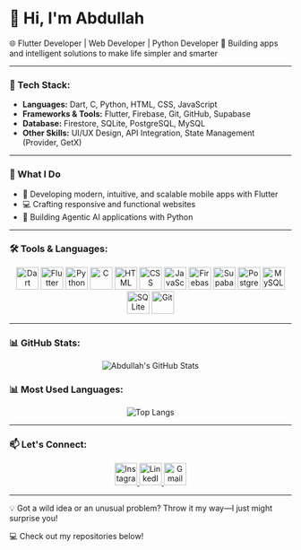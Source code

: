 # 👋 Hi, I'm Abdullah

🌐 Flutter Developer | Web Developer | Python Developer
🚀 Building apps and intelligent solutions to make life simpler and smarter

---

### 🚀 Tech Stack:

* **Languages:** Dart, C, Python, HTML, CSS, JavaScript
* **Frameworks & Tools:** Flutter, Firebase, Git, GitHub, Supabase
* **Database:** Firestore, SQLite, PostgreSQL, MySQL
* **Other Skills:** UI/UX Design, API Integration, State Management (Provider, GetX)

---

### 🌟 What I Do

* 📱 Developing modern, intuitive, and scalable mobile apps with Flutter
* 💻 Crafting responsive and functional websites
* 🤖 Building Agentic AI applications with Python

---

### 🛠️ Tools & Languages:

<div align="center">
  <img src="https://cdn.jsdelivr.net/gh/devicons/devicon/icons/dart/dart-original.svg" alt="Dart" width="40" height="40"/>
  <img src="https://cdn.jsdelivr.net/gh/devicons/devicon/icons/flutter/flutter-original.svg" alt="Flutter" width="40" height="40"/>
  <img src="https://cdn.jsdelivr.net/gh/devicons/devicon/icons/python/python-original.svg" alt="Python" width="40" height="40"/>
  <img src="https://cdn.jsdelivr.net/gh/devicons/devicon/icons/c/c-original.svg" alt="C" width="40" height="40"/>
  <img src="https://cdn.jsdelivr.net/gh/devicons/devicon/icons/html5/html5-original.svg" alt="HTML" width="40" height="40"/>
  <img src="https://cdn.jsdelivr.net/gh/devicons/devicon/icons/css3/css3-original.svg" alt="CSS" width="40" height="40"/>
  <img src="https://cdn.jsdelivr.net/gh/devicons/devicon/icons/javascript/javascript-original.svg" alt="JavaScript" width="40" height="40"/>
  <img src="https://cdn.jsdelivr.net/gh/devicons/devicon/icons/firebase/firebase-plain.svg" alt="Firebase" width="40" height="40"/>
  <img src="https://cdn.jsdelivr.net/gh/devicons/devicon/icons/supabase/supabase-original.svg" alt="Supabase" width="40" height="40"/>
  <img src="https://cdn.jsdelivr.net/gh/devicons/devicon/icons/postgresql/postgresql-original.svg" alt="PostgreSQL" width="40" height="40"/>
  <img src="https://cdn.jsdelivr.net/gh/devicons/devicon/icons/mysql/mysql-original.svg" alt="MySQL" width="40" height="40"/>
  <img src="https://cdn.jsdelivr.net/gh/devicons/devicon/icons/sqlite/sqlite-original.svg" alt="SQLite" width="40" height="40"/>
  <img src="https://cdn.jsdelivr.net/gh/devicons/devicon/icons/git/git-original.svg" alt="Git" width="40" height="40"/>
</div>

---

### 📊 GitHub Stats:

<div align="center">

![Abdullah's GitHub Stats](https://github-readme-stats.vercel.app/api?username=AbdullahAli2005\&show_icons=true\&theme=radical)

</div>

### 📊 Most Used Languages:

<div align="center">

![Top Langs](https://github-readme-stats.vercel.app/api/top-langs/?username=AbdullahAli2005\&layout=compact\&theme=radical)

</div>

---

### 📫 Let's Connect:

<p align="center">
  <a href="https://instagram.com/__abdullah.ali__" target="_blank">
    <img src="https://upload.wikimedia.org/wikipedia/commons/a/a5/Instagram_icon.png" alt="Instagram" width="40" height="40"/>
  </a>
  <a href="https://linkedin.com/in/abdullah-ali-44a892330" target="_blank">
    <img src="https://upload.wikimedia.org/wikipedia/commons/c/ca/LinkedIn_logo_initials.png" alt="LinkedIn" width="40" height="40"/>
  </a>
  <a href="mailto:smabd7409@gmail.com">
    <img src="https://upload.wikimedia.org/wikipedia/commons/4/4e/Gmail_Icon.png" alt="Gmail" width="40" height="40"/>
  </a>
<!--   <a href="https://discordapp.com/users/abdullahali650" target="_blank">
    <img src="https://static.vecteezy.com/system/resources/previews/006/892/625/non_2x/discord-logo-icon-editorial-free-vector.jpg" alt="Discord" width="40" height="40"/>
  </a> -->

</p>

---

💡 Got a wild idea or an unusual problem? Throw it my way—I just might surprise you!

💻 Check out my repositories below!
